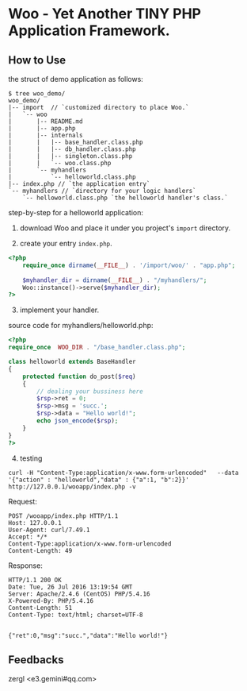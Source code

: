 # Woo - Yet Another TINY PHP Application Framework.

## How to Use

the struct of demo application as follows:

```
$ tree woo_demo/
woo_demo/
|-- import  // `customized directory to place Woo.`
|   `-- woo
|       |-- README.md
|       |-- app.php
|       |-- internals
|       |   |-- base_handler.class.php
|       |   |-- db_handler.class.php
|       |   |-- singleton.class.php
|       |   `-- woo.class.php
|       `-- myhandlers
|           `-- helloworld.class.php
|-- index.php // `the application entry`
`-- myhandlers // `directory for your logic handlers`
    `-- helloworld.class.php `the helloworld handler's class.`
```

step-by-step for a helloworld application:

1. download Woo and place it under you project's `import` directory.

2. create your entry `index.php`.

```php
<?php
    require_once dirname(__FILE__) . '/import/woo/' . "app.php";
    
    $myhandler_dir = dirname(__FILE__) . "/myhandlers/";
    Woo::instance()->serve($myhandler_dir);
?>
```
 
3. implement your handler.

source code for myhandlers/helloworld.php:

```php
<?php
require_once  WOO_DIR . "/base_handler.class.php";

class helloworld extends BaseHandler 
{
    protected function do_post($req) 
    {
        // dealing your bussiness here
        $rsp->ret = 0;
        $rsp->msg = 'succ.';
        $rsp->data = "Hello world!";
        echo json_encode($rsp);
    }
}
?>

```

4. testing

```
curl -H "Content-Type:application/x-www.form-urlencoded"   --data '{"action" : "helloworld","data" : {"a":1, "b":2}}' http://127.0.0.1/wooapp/index.php -v
```

Request:
```
POST /wooapp/index.php HTTP/1.1
Host: 127.0.0.1
User-Agent: curl/7.49.1
Accept: */*
Content-Type:application/x-www.form-urlencoded
Content-Length: 49
```

Response:
```
HTTP/1.1 200 OK
Date: Tue, 26 Jul 2016 13:19:54 GMT
Server: Apache/2.4.6 (CentOS) PHP/5.4.16
X-Powered-By: PHP/5.4.16
Content-Length: 51
Content-Type: text/html; charset=UTF-8


{"ret":0,"msg":"succ.","data":"Hello world!"}

```

## Feedbacks
zergl <e3.gemini#qq.com>

